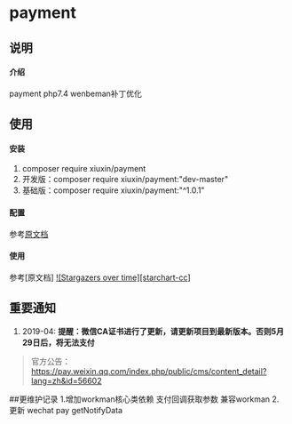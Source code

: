 # payment

## 说明

#### 介绍
payment php7.4 wenbeman补丁优化



## 使用

#### 安装

1.  composer require xiuxin/payment
2.  开发版：composer require xiuxin/payment:"dev-master"
3.  基础版：composer require xiuxin/payment:"^1.0.1"

#### 配置

参考[原文档](https://gitee.com/helei112g/payment?_from=gitee_search#%E9%A1%B9%E7%9B%AE%E9%9B%86%E6%88%90)

#### 使用

参考[原文档] [![Stargazers over time][starchart-cc]](https://starchart.cc/helei112g/payment)


## 重要通知

1. 2019-04: **提醒：微信CA证书进行了更新，请更新项目到最新版本。否则5月29日后，将无法支付**
> 官方公告： https://pay.weixin.qq.com/index.php/public/cms/content_detail?lang=zh&id=56602


##更维护记录
 1.增加workman核心类依赖 支付回调获取参数 兼容workman 
 2. 更新 wechat pay  getNotifyData
